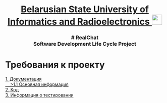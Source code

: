 <h1 align="center"><a href="https://daniilshat.ru/" target="_blank"> Belarusian State University of Informatics and Radioelectronics </a> 
<img src="https://github.com/blackcater/blackcater/raw/main/images/Hi.gif" height="32"/></h1>
<h3 align="center"># RealChat <br>
Software Development Life Cycle Project</h3>
 
# Требования к проекту
<div><a href="./documents"> 1. Документация</a><br>
<a href="./documents/requirements.md"> &nbsp;&nbsp;&nbsp;&nbsp;>1.1 Основная информация</a><br>
<a href="./Code"> 2. Код </a> <br> 
<a href="./"> 3. Информация о тестировании </a>
</div>

 
